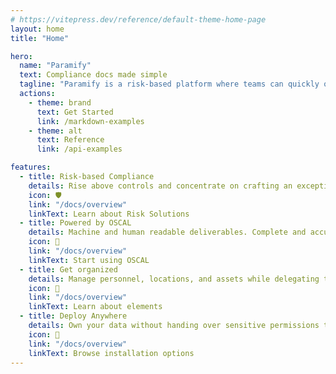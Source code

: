 ```yaml
---
# https://vitepress.dev/reference/default-theme-home-page
layout: home
title: "Home"

hero:
  name: "Paramify"
  text: Compliance docs made simple
  tagline: "Paramify is a risk-based platform where teams can quickly organize a security strategy and automate compliance deliverables."
  actions:
    - theme: brand
      text: Get Started
      link: /markdown-examples
    - theme: alt
      text: Reference
      link: /api-examples

features:
  - title: Risk-based Compliance
    details: Rise above controls and concentrate on crafting an exceptional security strategy.
    icon: 🛡️
    link: "/docs/overview"
    linkText: Learn about Risk Solutions
  - title: Powered by OSCAL
    details: Machine and human readable deliverables. Complete and accurate every time.
    icon: 🤖
    link: "/docs/overview"
    linkText: Start using OSCAL
  - title: Get organized
    details: Manage personnel, locations, and assets while delegating tasks and responsibilities.
    icon: 📝
    link: "/docs/overview"
    linkText: Learn about elements
  - title: Deploy Anywhere
    details: Own your data without handing over sensitive permissions to privileged agents.
    icon: 🚀
    link: "/docs/overview"
    linkText: Browse installation options
---
```


